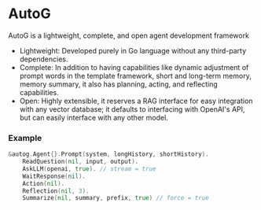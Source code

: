 # AutoG

AutoG is a lightweight, complete, and open agent development framework

- Lightweight: Developed purely in Go language without any third-party dependencies.
- Complete: In addition to having capabilities like dynamic adjustment of prompt words in the template framework, short and long-term memory, memory summary, it also has planning, acting, and reflecting capabilities.
- Open: Highly extensible, it reserves a RAG interface for easy integration with any vector database; it defaults to interfacing with OpenAI's API, but can easily interface with any other model.

### Example

```go
&autog.Agent{}.Prompt(system, longHistory, shortHistory).
    ReadQuestion(nil, input, output).
    AskLLM(openai, true). // stream = true
    WaitResponse(nil).
    Action(nil).
    Reflection(nil, 3).
    Summarize(nil, summary, prefix, true) // force = true
```